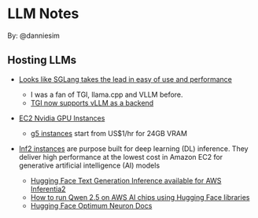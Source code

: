 # LLM Notes

By: @danniesim

## Hosting LLMs

- [Looks like SGLang takes the lead in easy of use and performance](https://medium.com/@occlubssk/llm-inference-engines-performance-testing-sglang-vs-vllm-cfd2a597852a)
  - I was a fan of TGI, llama.cpp and VLLM before.
  - [TGI now supports vLLM as a backend](https://huggingface.co/blog/tgi-multi-backend)

- [EC2 Nvidia GPU Instances](https://www.vantage.sh/blog/aws-ec2-gpu-instances-g-family-vs-p-family-g4dn?utm_campaign=Instances%20Blog%20Clicks&utm_source=instances&utm_content=gpu)
  - [g5 instances](https://instances.vantage.sh/aws/ec2/g5.12xlarge) start from US$1/hr for 24GB VRAM

- [Inf2 instances](https://instances.vantage.sh/aws/ec2/inf2.8xlarge) are purpose built for deep learning (DL) inference. They deliver high performance at the lowest cost in Amazon EC2 for generative artificial intelligence (AI) models
  - [Hugging Face Text Generation Inference available for AWS Inferentia2](https://huggingface.co/blog/text-generation-inference-on-inferentia2)
  - [How to run Qwen 2.5 on AWS AI chips using Hugging Face libraries](https://aws.amazon.com/blogs/machine-learning/how-to-run-qwen-2-5-on-aws-ai-chips-using-hugging-face-libraries/)
  - [Hugging Face Optimum Neuron Docs](https://huggingface.co/docs/optimum-neuron/en/index)
